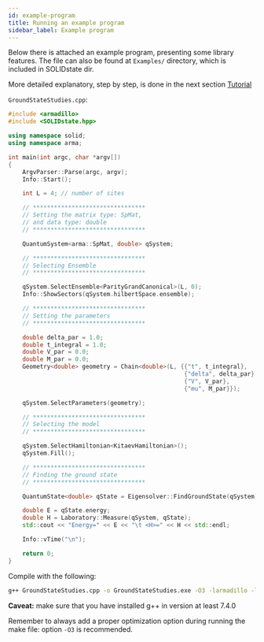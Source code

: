 ```yaml
---
id: example-program
title: Running an example program
sidebar_label: Example program
---
```


Below there is attached an example program, presenting some library features.
The file can also be found at `Examples/` directory, which is included in SOLIDstate dir.

More detailed explanatory, step by step, is done in the next section [Tutorial](tutorial/matrix-and-data-types.md)

`GroundStateStudies.cpp`:

```c++
#include <armadillo>
#include <SOLIDstate.hpp>

using namespace solid;
using namespace arma;

int main(int argc, char *argv[])
{
    ArgvParser::Parse(argc, argv);
    Info::Start();

    int L = 4; // number of sites

    // ********************************
    // Setting the matrix type: SpMat,
    // and data type: double
    // ********************************

    QuantumSystem<arma::SpMat, double> qSystem;

    // ********************************
    // Selecting Ensemble
    // ********************************

    qSystem.SelectEnsemble<ParityGrandCanonical>(L, 0);
    Info::ShowSectors(qSystem.hilbertSpace.ensemble); 

    // ********************************
    // Setting the parameters
    // ********************************

    double delta_par = 1.0;
    double t_integral = 1.0;
    double V_par = 0.0;
    double M_par = 0.0;
    Geometry<double> geometry = Chain<double>(L, {{"t", t_integral},
                                                  {"delta", delta_par},
                                                  {"V", V_par},
                                                  {"mu", M_par}});

    qSystem.SelectParameters(geometry);

    // ********************************
    // Selecting the model
    // ********************************

    qSystem.SelectHamiltonian<KitaevHamiltonian>();
    qSystem.Fill();

    // ********************************
    // Finding the ground state
    // ********************************

    QuantumState<double> qState = Eigensolver::FindGroundState(qSystem);

    double E = qState.energy;
    double H = Laboratory::Measure(qSystem, qState);
    std::cout << "Energy=" << E << "\t <H>=" << H << std::endl;

    Info::vTime("\n");

    return 0;
}
```

Compile with the following:

```bash
g++ GroundStateStudies.cpp -o GroundStateStudies.exe -O3 -larmadillo -lsolid
```

**Caveat:** make sure that you have installed g++ in version at least 7.4.0

Remember to always add a proper optimization option during running the make file: option `-O3` is recommended.
